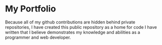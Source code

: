 # My Portfolio
Because all of my github contributions are hidden behind private repositories, I have created this public repository as a home for code I have written that I believe demonstrates my knowledge and abilities as a programmer and web developer. 
